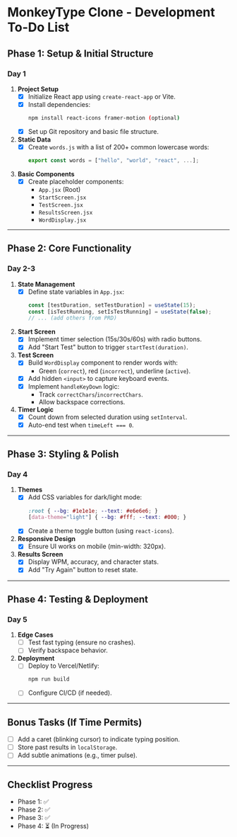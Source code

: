 # MonkeyType Clone - Development To-Do List

## **Phase 1: Setup & Initial Structure**
### **Day 1**
1. **Project Setup**
   - [x] Initialize React app using `create-react-app` or Vite.
   - [x] Install dependencies:
     ```bash
     npm install react-icons framer-motion (optional)
     ```
   - [x] Set up Git repository and basic file structure.

2. **Static Data**
   - [x] Create `words.js` with a list of 200+ common lowercase words:
     ```js
     export const words = ["hello", "world", "react", ...];
     ```

3. **Basic Components**
   - [x] Create placeholder components:
     - `App.jsx` (Root)
     - `StartScreen.jsx`
     - `TestScreen.jsx`
     - `ResultsScreen.jsx`
     - `WordDisplay.jsx`

---

## **Phase 2: Core Functionality**
### **Day 2-3**
1. **State Management**
   - [x] Define state variables in `App.jsx`:
     ```js
     const [testDuration, setTestDuration] = useState(15);
     const [isTestRunning, setIsTestRunning] = useState(false);
     // ... (add others from PRD)
     ```

2. **Start Screen**
   - [x] Implement timer selection (15s/30s/60s) with radio buttons.
   - [x] Add "Start Test" button to trigger `startTest(duration)`.

3. **Test Screen**
   - [x] Build `WordDisplay` component to render words with:
     - Green (`correct`), red (`incorrect`), underline (`active`).
   - [x] Add hidden `<input>` to capture keyboard events.
   - [x] Implement `handleKeyDown` logic:
     - Track `correctChars`/`incorrectChars`.
     - Allow backspace corrections.

4. **Timer Logic**
   - [x] Count down from selected duration using `setInterval`.
   - [x] Auto-end test when `timeLeft === 0`.

---

## **Phase 3: Styling & Polish**
### **Day 4**
1. **Themes**
   - [x] Add CSS variables for dark/light mode:
     ```css
     :root { --bg: #1e1e1e; --text: #e6e6e6; }
     [data-theme="light"] { --bg: #fff; --text: #000; }
     ```
   - [x] Create a theme toggle button (using `react-icons`).

2. **Responsive Design**
   - [x] Ensure UI works on mobile (min-width: 320px).

3. **Results Screen**
   - [x] Display WPM, accuracy, and character stats.
   - [x] Add "Try Again" button to reset state.

---

## **Phase 4: Testing & Deployment**
### **Day 5**
1. **Edge Cases**
   - [ ] Test fast typing (ensure no crashes).
   - [ ] Verify backspace behavior.

2. **Deployment**
   - [ ] Deploy to Vercel/Netlify:
     ```bash
     npm run build
     ```
   - [ ] Configure CI/CD (if needed).

---

## **Bonus Tasks (If Time Permits)**
- [ ] Add a caret (blinking cursor) to indicate typing position.
- [ ] Store past results in `localStorage`.
- [ ] Add subtle animations (e.g., timer pulse).

---

## **Checklist Progress**
- Phase 1: ✅  
- Phase 2: ✅  
- Phase 3: ✅  
- Phase 4: ⏳ (In Progress)  
